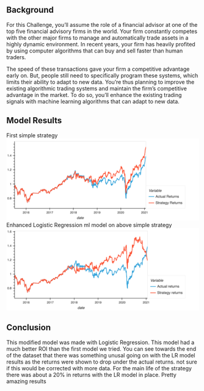## Background
For this Challenge, you’ll assume the role of a financial advisor at one of the top five financial advisory firms in the world. Your firm constantly competes with the other major firms to manage and automatically trade assets in a highly dynamic environment. In recent years, your firm has heavily profited by using computer algorithms that can buy and sell faster than human traders.

The speed of these transactions gave your firm a competitive advantage early on. But, people still need to specifically program these systems, which limits their ability to adapt to new data. You’re thus planning to improve the existing algorithmic trading systems and maintain the firm’s competitive advantage in the market. To do so, you’ll enhance the existing trading signals with machine learning algorithms that can adapt to new data.

## Model Results
First simple strategy
![Simple Strategy](Strategy_returns.png)
Enhanced Logistic Regression ml model on above simple strategy
![adjusted strategy](lr_strategy.png)
## Conclusion
This modified model was made with Logistic Regression. This model had a much better ROI than the first model we tried. You can see towards the end of the dataset that there was something unusal going on with the LR model results as the returns were shown to drop under the actual returns. not sure if this would be corrected with more data. For the main life of the strategy there was about a 20% in returns with the LR model in place. Pretty amazing results